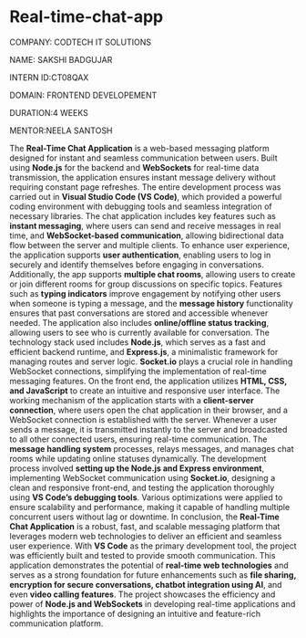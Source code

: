 # Real-time-chat-app

COMPANY: CODTECH IT SOLUTIONS

NAME: SAKSHI BADGUJAR

INTERN ID:CT08QAX

DOMAIN: FRONTEND DEVELOPEMENT

DURATION:4 WEEKS

MENTOR:NEELA SANTOSH

The **Real-Time Chat Application** is a web-based messaging platform designed for instant and seamless communication between users. Built using **Node.js** for the backend and **WebSockets** for real-time data transmission, the application ensures instant message delivery without requiring constant page refreshes. The entire development process was carried out in **Visual Studio Code (VS Code)**, which provided a powerful coding environment with debugging tools and seamless integration of necessary libraries. The chat application includes key features such as **instant messaging**, where users can send and receive messages in real time, and **WebSocket-based communication**, allowing bidirectional data flow between the server and multiple clients. To enhance user experience, the application supports **user authentication**, enabling users to log in securely and identify themselves before engaging in conversations. Additionally, the app supports **multiple chat rooms**, allowing users to create or join different rooms for group discussions on specific topics. Features such as **typing indicators** improve engagement by notifying other users when someone is typing a message, and the **message history** functionality ensures that past conversations are stored and accessible whenever needed. The application also includes **online/offline status tracking**, allowing users to see who is currently available for conversation. The technology stack used includes **Node.js**, which serves as a fast and efficient backend runtime, and **Express.js**, a minimalistic framework for managing routes and server logic. **Socket.io** plays a crucial role in handling WebSocket connections, simplifying the implementation of real-time messaging features. On the front end, the application utilizes **HTML, CSS, and JavaScript** to create an intuitive and responsive user interface. The working mechanism of the application starts with a **client-server connection**, where users open the chat application in their browser, and a WebSocket connection is established with the server. Whenever a user sends a message, it is transmitted instantly to the server and broadcasted to all other connected users, ensuring real-time communication. The **message handling system** processes, relays messages, and manages chat rooms while updating online statuses dynamically. The development process involved **setting up the Node.js and Express environment**, implementing WebSocket communication using **Socket.io**, designing a clean and responsive front-end, and testing the application thoroughly using **VS Code’s debugging tools**. Various optimizations were applied to ensure scalability and performance, making it capable of handling multiple concurrent users without lag or downtime. In conclusion, the **Real-Time Chat Application** is a robust, fast, and scalable messaging platform that leverages modern web technologies to deliver an efficient and seamless user experience. With **VS Code** as the primary development tool, the project was efficiently built and tested to provide smooth communication. This application demonstrates the potential of **real-time web technologies** and serves as a strong foundation for future enhancements such as **file sharing, encryption for secure conversations, chatbot integration using AI**, and even **video calling features**. The project showcases the efficiency and power of **Node.js and WebSockets** in developing real-time applications and highlights the importance of designing an intuitive and feature-rich communication platform.
